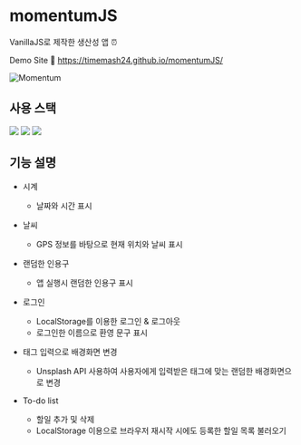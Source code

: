 # momentumJS
VanillaJS로 제작한 생산성 앱 ⏰

Demo Site 🔗 https://timemash24.github.io/momentumJS/

![Momentum](https://user-images.githubusercontent.com/56548122/170498002-4015595d-4e81-4020-926e-b00d0c175f1f.PNG)

## 사용 스택
<img src="https://img.shields.io/badge/Javascript-F7DF1E?style=for-the-badge&logo=javascript&logoColor=black"/> <img src="https://img.shields.io/badge/HTML5-E34F26?style=for-the-badge&logo=html5&logoColor=white"/> <img src="https://img.shields.io/badge/CSS3-1572B6?style=for-the-badge&logo=css3&logoColor=white"/>


## 기능 설명
- 시계 
  - 날짜와 시간 표시

- 날씨
  - GPS 정보를 바탕으로 현재 위치와 날씨 표시


- 랜덤한 인용구
  - 앱 실행시 랜덤한 인용구 표시

- 로그인
  - LocalStorage를 이용한 로그인 & 로그아웃
  - 로그인한 이름으로 환영 문구 표시

- 태그 입력으로 배경화면 변경
  - Unsplash API 사용하여 사용자에게 입력받은 태그에 맞는 랜덤한 배경화면으로 변경

- To-do list 
  - 할일 추가 및 삭제
  - LocalStorage 이용으로 브라우저 재시작 시에도 등록한 할일 목록 불러오기
